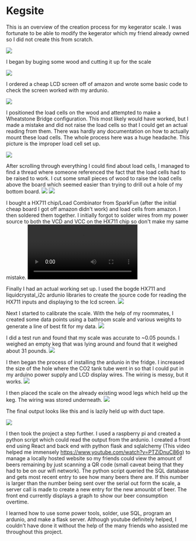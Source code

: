 # Kegsite

This is an overview of the creation process for my kegerator scale.  I was fortunate to be able to modify the kegerator which my friend already owned so I did not create this from scratch.

![](/Keg%20Fridge/0.1KegProblem.JPG)

I began by buging some wood and cutting it up for the scale

![](/Keg%20Fridge/0CutWood.JPG)

I ordered a cheap LCD screen off of amazon and wrote some basic code to check the screen worked with my ardunio.

![](/Keg%20Fridge/1.1LCDSetUp.JPG)

I positioned the load cells on the wood and attempted to make a Wheatstone Bridge configuration.  This most likely would have worked, but I made a mistake and did not raise the load cells so that I could get an actual reading from them.  There was hardly any documentation on how to actually mount these load cells.  The whole process here was a huge headache.  This picture is the improper load cell set up.

![](/Keg%20Fridge/3BadLoadCellSetUp.JPG)

After scrolling through everything I could find about load cells, I managed to find a thread where someone referenced the fact that the load cells had to be raised to work.  I cut some small pieces of wood to raise the load cells above the board which seemed easier than trying to drill out a hole of my bottom board.
![](/Keg%20Fridge/4ImprovedWood.JPG)
![](/Keg%20Fridge/5ImprovingLoadCell.JPG)

I bought a HX711 chip/Load Combinator from SparkFun (after the initial cheap board I got off amazon didn't work) and load cells from amazon.  I then soldered them together.  I initially forgot to solder wires from my power source to both the VCD and VCC on the HX711 chip so don't make my same mistake.
![](/Keg%20Fridge/2Solder.mp4)

Finally I had an actual working set up.  I used the bogde HX711 and liquidcrystal_i2c ardunio libraries to create the source code for reading the HX711 inputs and displaying to the lcd screen.
![](/Keg%20Fridge/6ImprovedLoadCell.JPG)

Next I started to calibrate the scale.  With the help of my roommates, I created some data points using a bathroom scale and various weights to generate a line of best fit for my data.
![](/Keg%20Fridge/8Calibration.JPG)

I did a test run and found that my scale was accurate to ~0.05 pounds.  I weighed an empty keg that was lying around and found that it weighed about 31 pounds.
![](/Keg%20Fridge/9KegTestRun.JPG)


I then began the process of installing the ardunio in the fridge.  I increased the size of the hole where the CO2 tank tube went in so that I could put in my arduino power supply and LCD display wires.  The wiring is messy, but it works.
![](/Keg%20Fridge/10Wiring.jpg)


I then placed the scale on the already existing wood legs which held up the keg.  The wiring was stored underneath.
![](/Keg%20Fridge/11Stored.JPG)

The final output looks like this and is lazily held up with duct tape.

![](/Keg%20Fridge/FridgeOutput.JPG)


I then took the project a step further.  I used a raspberry pi and created a python script which could read the output from the ardunio.  I created a front end using React and back end with python flask and sqlalchemy (This video helped me immensely https://www.youtube.com/watch?v=PTZiDnuC86g) to manage a locally hosted website so my friends could view the amount of beers remaining by just scanning a QR code (small caveat being that they had to be on our wifi network).  The python script queried the SQL database and gets most recent entry to see how many beers there are.  If this number is larger than the number being sent over the serial out form the scale, a server call is made to create a new entry for the new amounbt of beer.  The front end currently displays a graph to show our beer consumption overtime.  

I learned how to use some power tools, solder, use SQL, program an ardunio, and make a flask server.  Although youtube definitely helped, I couldn't have done it without the help of the many friends who assisted me throughout this project.

